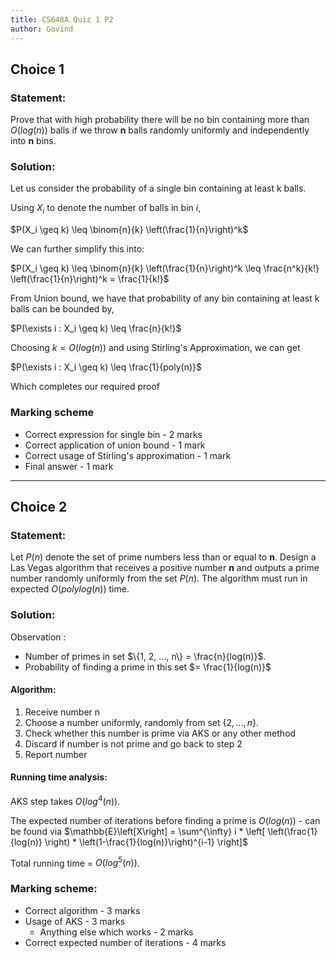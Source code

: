 ```yaml
---
title: CS648A Quiz 1 P2 
author: Govind
---
```



## Choice 1

### Statement:

Prove that with high probability there will be no bin containing more than
$O(log(n))$ balls if we throw **n** balls randomly uniformly and independently
into **n** bins.

### Solution:

Let us consider the probability of a single bin containing at least k balls.

Using $X_i$ to denote the number of balls in bin $i$, 

$P(X_i \geq k) \leq \binom{n}{k} \left(\frac{1}{n}\right)^k$ 


We can further simplify this into:

$P(X_i \geq k) \leq \binom{n}{k} \left(\frac{1}{n}\right)^k \leq \frac{n^k}{k!} \left(\frac{1}{n}\right)^k = \frac{1}{k!}$


From Union bound, we have that probability of any bin containing at least k balls
can be bounded by, 

$P(\exists i : X_i \geq k) \leq \frac{n}{k!}$

Choosing $k = O(log(n))$ and using Stirling's Approximation, we can get

$P(\exists i : X_i \geq k) \leq \frac{1}{poly(n)}$


Which completes our required proof

### Marking scheme

- Correct expression for single bin - 2 marks
- Correct application of union bound - 1 mark
- Correct usage of Stirling's approximation - 1 mark
- Final answer - 1 mark 







----
## Choice 2

### Statement:

Let $P(n)$ denote the set of prime numbers less than or equal to **n**. Design
a Las Vegas algorithm that receives a positive number **n** and outputs a
prime number randomly uniformly from the set $P(n)$. The algorithm must run
in expected $O(polylog(n))$ time. 


### Solution:

Observation : 

- Number of primes in set $\{1, 2, ..., n\} = \frac{n}{log(n)}$.
- Probability of finding a prime in this set $= \frac{1}{log(n)}$

#### Algorithm:

1. Receive number n
2. Choose a number uniformly, randomly from set $\{2, ..., n\}$.
3. Check whether this number is prime via AKS or any other method
4. Discard if number is not prime and go back to step 2
5. Report number

#### Running time analysis:

AKS step takes $O(log^4(n))$.

The expected number of iterations before finding a prime is $O(log(n))$ - can be 
found via $\mathbb{E}\left[X\right] = \sum^{\infty} i * \left[ \left(\frac{1}{log(n)} \right) * \left(1-\frac{1}{log(n)}\right)^{i-1} \right]$


Total running time = $O(log^5(n))$.



### Marking scheme:

- Correct algorithm - 3 marks
- Usage of AKS		- 3 marks
	- Anything else which works - 2 marks
- Correct expected number of iterations - 4 marks


